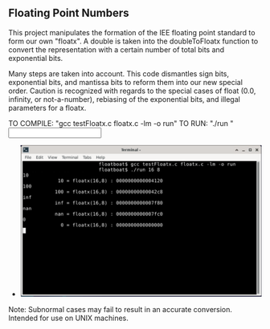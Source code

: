 ## Floating Point Numbers

This project manipulates the formation of the IEE floating point standard to form our own "floatx".
A double is taken into the doubleToFloatx function to convert the representation with a certain number of total bits and exponential bits.

Many steps are taken into account. This code dismantles sign bits, exponential bits, and mantissa bits to reform them into our new special order. Caution is recognized with regards to the special cases of float (0.0, infinity, or not-a-number), rebiasing of the exponential bits, and illegal parameters for a floatx. 

TO COMPILE: 
"gcc testFloatx.c floatx.c -lm -o run"
TO RUN:
"./run <total bits> <exponential bits>" 
      <input numbers here>
      
* ![Instruction](example.png)


Note: Subnormal cases may fail to result in an accurate conversion.
      Intended for use on UNIX machines.


